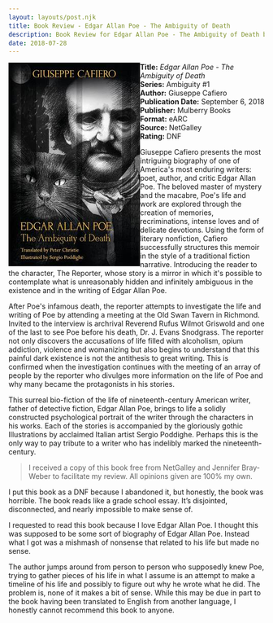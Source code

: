 ```yaml
---
layout: layouts/post.njk
title: Book Review - Edgar Allan Poe - The Ambiguity of Death
description: Book Review for Edgar Allan Poe - The Ambiguity of Death by Giuseppe Cafiero
date: 2018-07-28
---
```

<section class="review__info">

<img loading="lazy" class="movie__poster" src="/static/images/covers/edgarallanpoe.webp" alt="Book Cover for Edgar Allan Poe - The Ambiguity of Death by Giuseppe Cafiero" width="259" height="400" align="left">
        
<b>Title:</b> <i>Edgar Allan Poe - The Ambiguity of Death</i><br>
<b>Series:</b> Ambiguity #1<br>
<b>Author:</b> Giuseppe Cafiero<br>
<b>Publication Date:</b> September 6, 2018<br>
<b>Publisher:</b> Mulberry Books<br>
<b>Format:</b> eARC<br>
<b>Source:</b> NetGalley<br>
<b>Rating:</b> DNF
        
<p class="review__description">Giuseppe Cafiero presents the most intriguing biography of one of America's most enduring writers: poet, author, and critic Edgar Allan Poe. The beloved master of mystery and the macabre, Poe's life and work are explored through the creation of memories, recriminations, intense loves and of delicate devotions.
Using the form of literary nonfiction, Cafiero successfully structures this memoir in the style of a traditional fiction narrative. Introducing the reader to the character, The Reporter, whose story is a mirror in which it's possible to contemplate what is unreasonably hidden and infinitely ambiguous in the existence and in the writing of Edgar Allan Poe.</p>
        
<p>After Poe's infamous death, the reporter attempts to investigate the life and writing of Poe by attending a meeting at the Old Swan Tavern in Richmond. Invited to the interview is archrival Reverend Rufus Wilmot Griswold and one of the last to see Poe before his death, Dr. J. Evans Snodgrass. The reporter not only discovers the accusations of life filled with alcoholism, opium addiction, violence and womanizing but also begins to understand that this painful dark existence is not the antithesis to great writing. This is confirmed when the investigation continues with the meeting of an array of people by the reporter who divulges more information on the life of Poe and why many became the protagonists in his stories.</p>
        
 <p>This surreal bio-fiction of the life of nineteenth-century American writer, father of detective fiction, Edgar Allan Poe, brings to life a solidly constructed psychological portrait of the writer through the characters in his works. Each of the stories is accompanied by the gloriously gothic Illustrations by acclaimed Italian artist Sergio Poddighe.
Perhaps this is the only way to pay tribute to a writer who has indelibly marked the nineteenth-century.</p>
</section>

<blockquote>I received a copy of this book free from NetGalley and Jennifer Bray-Weber to facilitate my review. All opinions given are 100% my own.</blockquote>

<p>I put this book as a DNF because I abandoned it, but honestly, the book was horrible. The book reads like a grade school essay. It’s disjointed, disconnected, and nearly impossible to make sense of.
</p>

<p>I requested to read this book because I love Edgar Allan Poe. I thought this was supposed to be some sort of biography of Edgar Allan Poe. Instead what I got was a mishmash of nonsense that related to his life but made no sense.</p>

<p>The author jumps around from person to person who supposedly knew Poe, trying to gather pieces of his life in what I assume is an attempt to make a timeline of his life and possibly to figure out why he wrote what he did. The problem is, none of it makes a bit of sense. While this may be due in part to the book having been translated to English from another language, I honestly cannot recommend this book to anyone.</p>